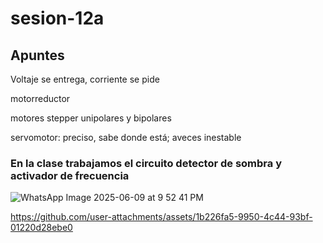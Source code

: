 # sesion-12a

## Apuntes 

Voltaje se entrega, corriente se pide

motorreductor 

motores stepper unipolares y bipolares 

servomotor: preciso, sabe donde está; aveces inestable 

### En la clase trabajamos el circuito detector de sombra y activador de frecuencia



![WhatsApp Image 2025-06-09 at 9 52 41 PM](https://github.com/user-attachments/assets/a97805d1-b1c7-4338-ac24-7bbbe804e6d4)

https://github.com/user-attachments/assets/1b226fa5-9950-4c44-93bf-01220d28ebe0

